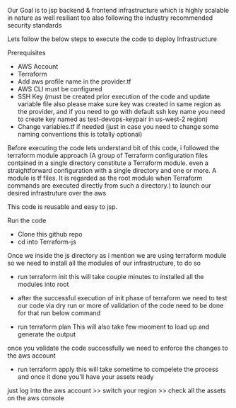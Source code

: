 Our Goal is to jsp backend & frontend infrastructure which is highly scalable in nature as well resiliant too also following the industry recommended security standards

Lets follow the below steps to execute the code to deploy Infrastructure 

Prerequisites 
- AWS Account 
- Terraform 
- Add aws profile name in the provider.tf
- AWS CLI must be configured 
- SSH Key (must be created prior execution of the code and update variable file also please make sure key was created in same region as the provider, and if you need to go with default ssh key name you need to create key named as test-devops-keypair in us-west-2 region)
- Change variables.tf if needed (just in case you need to change some naming conventions this is totally optional)

Before executing the code lets understand bit of this code, i followed the terraform module approach (A group of Terraform configuration files contained in a single directory constitute a Terraform module. even a straightforward configuration with a single directory and one or more. A module is tf files. It is regarded as the root module when Terraform commands are executed directly from such a directory.) to launch our desired infrastruture over the aws 

This code is reusable and easy to jsp.


Run the code 

- Clone this github repo
- cd into Terraform-js

Once we inside the js directory as i mention we are using terraform module so we need to install all the modules of our infrastructure, to do so

- run terraform init
this will take couple minutes to installed all the modules into root 

- after the successful execution of init phase of terraform we need to test our code via dry run or more of validation of the code need to be done for that run below command

- run terraform plan 
This will also take few mooment to load up and generate the output

once you validate the code successfully we need to enforce the changes to the aws account 
- run terraform apply 
this will take sometime to compelete the process and once it done you'll have your assets ready 

just log into the aws account >> switch your region >> check all the assets on the aws console









